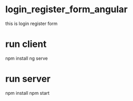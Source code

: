 # login_register_form_angular
this is login register form

# run client
npm install
ng serve

# run server
npm install
npm start

